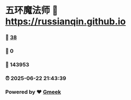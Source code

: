 # 五环魔法师 :link: https://russianqin.github.io 
### :page_facing_up: [38](https://russianqin.github.io/tag.html) 
### :speech_balloon: 0 
### :hibiscus: 143953 
### :alarm_clock: 2025-06-22 21:43:39 
### Powered by :heart: [Gmeek](https://github.com/Meekdai/Gmeek)
